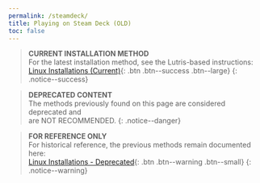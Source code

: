 ```yaml
---
permalink: /steamdeck/
title: Playing on Steam Deck (OLD)
toc: false
---
```


> **CURRENT INSTALLATION METHOD**<br/>
> For the latest installation method, see the Lutris-based instructions:<br/>
> [Linux Installations (Current)](/linux){: .btn .btn--success .btn--large}
{: .notice--success}

> **DEPRECATED CONTENT**<br/>
> The methods previously found on this page are considered deprecated and<br/> are NOT RECOMMENDED.
{: .notice--danger}

> **FOR REFERENCE ONLY**<br/>
> For historical reference, the previous methods remain documented here:<br/>
> [Linux Installations - Deprecated](/linux-deprecated){: .btn .btn--warning .btn--small}
{: .notice--warning}
